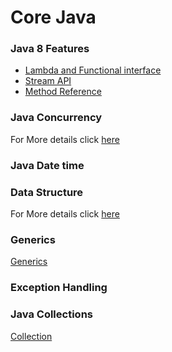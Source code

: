 
# Core Java
### Java 8 Features
- [Lambda and Functional interface](/Java8_Proj/LambdaAndFunctionalInterface.md)
- [Stream API](/Java8_Proj/streams.md)
- [Method Reference](/Java8_Proj/method_reference.md) 
### Java Concurrency
For More details click [here](/Java8_Proj/concurrency.md)
### Java Date time
### Data Structure  

For More details click [here](/Java8_Proj/data_structure.md)
### Generics
[Generics](/Java8_Proj/generics.md)

### Exception Handling

### Java Collections
[Collection](/Java8_Proj/collections.md)

